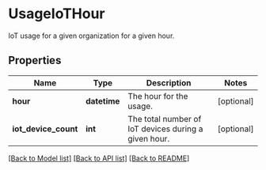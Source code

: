 # UsageIoTHour

IoT usage for a given organization for a given hour.

## Properties
Name | Type | Description | Notes
------------ | ------------- | ------------- | -------------
**hour** | **datetime** | The hour for the usage. | [optional] 
**iot_device_count** | **int** | The total number of IoT devices during a given hour. | [optional] 

[[Back to Model list]](README.md#documentation-for-models) [[Back to API list]](README.md#documentation-for-api-endpoints) [[Back to README]](README.md)


